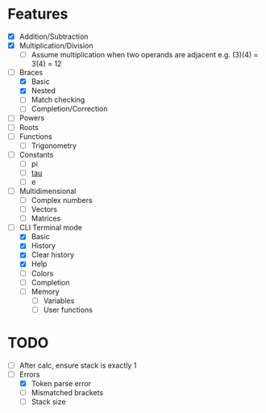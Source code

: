 
Features
===

- [x] Addition/Subtraction
- [x] Multiplication/Division
  - [ ] Assume multiplication when two operands are adjacent e.g. (3)(4) = 3(4) = 12
- [ ] Braces
  - [x] Basic
  - [x] Nested
  - [ ] Match checking
  - [ ] Completion/Correction
- [ ] Powers
- [ ] Roots
- [ ] Functions
  - [ ] Trigonometry
- [ ] Constants
  - [ ] pi
  - [ ] [tau](https://tauday.com/)
  - [ ] e
- [ ] Multidimensional
  - [ ] Complex numbers
  - [ ] Vectors
  - [ ] Matrices

- [ ] CLI Terminal mode
  - [x] Basic
  - [x] History
  - [x] Clear history
  - [x] Help
  - [ ] Colors
  - [ ] Completion
  - [ ] Memory
    - [ ] Variables
    - [ ] User functions

TODO
==

 - [ ] After calc, ensure stack is exactly 1
 - [ ] Errors
   - [x] Token parse error
   - [ ] Mismatched brackets
   - [ ] Stack size
